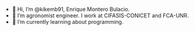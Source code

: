 - 👋 Hi, I’m @kikemb91, Enrique Montero Bulacio.
- 👀 I’m agronomist engineer. I work at CIFASIS-CONICET and FCA-UNR.
- 🌱 I’m currently learning about programming.


<!---
kikemb91/kikemb91 is a ✨ special ✨ repository because its `README.md` (this file) appears on your GitHub profile.
You can click the Preview link to take a look at your changes.
--->
